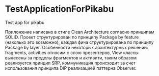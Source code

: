 # TestApplicationForPikabu
Test app for pikabu

Приложение написано в стиле Clean Architecture согласно принципам SOLID.
Проект структурирован по принципу Package by feature (наколько это возможно), каждая фича структурирована по принципу Package by layer.
Особенности некоторых архитектурных решений: fragments, activities относим с слою презентеров, View классы вынесены за пределы фрагментов и активити, таким образом реализуется принцип SRP, коммуникация происходит за счет использования принципа DIP реализацией паттерна Observer.  

